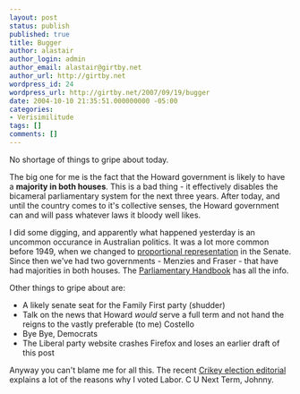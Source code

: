```yaml
---
layout: post
status: publish
published: true
title: Bugger
author: alastair
author_login: admin
author_email: alastair@girtby.net
author_url: http://girtby.net
wordpress_id: 24
wordpress_url: http://girtby.net/2007/09/19/bugger
date: 2004-10-10 21:35:51.000000000 -05:00
categories:
- Verisimilitude
tags: []
comments: []
---
```

No shortage of things to gripe about today.

The big one for me is the fact that the Howard government is likely to have a <strong>majority in both houses</strong>. This is a bad thing - it effectively disables the bicameral parliamentary system for the next three years. After today, and until the country comes to it's collective senses, the Howard government can and will pass whatever laws it bloody well likes.

I did some digging, and apparently what happened yesterday is an uncommon occurance in Australian politics. It was a lot more common before 1949, when we changed to <a href="http://www.australianpolitics.com/voting/systems/proportional.shtml">proportional representation</a> in the Senate. Since then we've had two governments - Menzies and Fraser - that have had majorities in both houses. The <a href="http://www.aph.gov.au/library/handbook/historical/representation.htm">Parliamentary Handbook</a> has all the info.

Other things to gripe about are:

<ul>
	<li>A likely senate seat for the Family First party (shudder)</li>
	<li>Talk on the news that Howard <em>would</em> serve a full term and not hand the reigns to the vastly preferable (to me) Costello</li>
	<li>Bye Bye, Democrats</li>
	<li>The Liberal party website crashes Firefox and loses an earlier draft of this post</li>
</ul>

Anyway you can't blame me for all this. The recent <a href="http://www.crikey.com.au/politics/2004/10/08-0003.html">Crikey election editorial</a> explains a lot of the reasons why I voted Labor. C U Next Term, Johnny.
